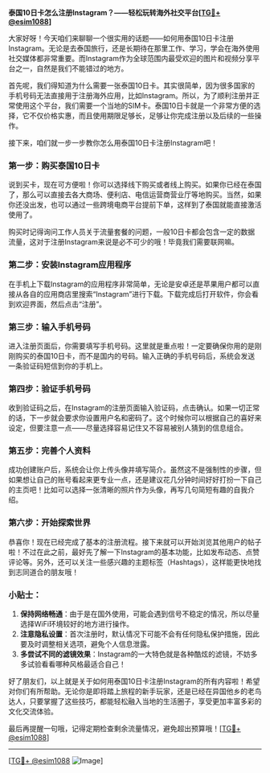 **泰国10日卡怎么注册Instagram？——轻松玩转海外社交平台[[TG💪+ @esim1088](https://t.me/s/esim1088)]**

大家好呀！今天咱们来聊聊一个很实用的话题——如何用泰国10日卡注册Instagram。无论是去泰国旅行，还是长期待在那里工作、学习，学会在海外使用社交媒体都非常重要。而Instagram作为全球范围内最受欢迎的图片和视频分享平台之一，自然是我们不能错过的地方。

首先呢，我们得知道为什么需要一张泰国10日卡。其实很简单，因为很多国家的手机号码无法直接用于注册海外应用，比如Instagram。所以，为了顺利注册并正常使用这个平台，我们需要一个当地的SIM卡。泰国10日卡就是一个非常方便的选择，它不仅价格实惠，而且使用期限足够长，足够让你完成注册以及后续的一些操作。

接下来，咱们就一步一步教你怎么用泰国10日卡注册Instagram吧！

### 第一步：购买泰国10日卡

说到买卡，现在可方便啦！你可以选择线下购买或者线上购买。如果你已经在泰国了，那么可以直接去各大商场、便利店、电信运营商营业厅等地购买。当然，如果你还没出发，也可以通过一些跨境电商平台提前下单，这样到了泰国就能直接激活使用了。

购买时记得询问工作人员关于流量套餐的问题，一般10日卡都会包含一定的数据流量，这对于注册Instagram来说是必不可少的哦！毕竟我们需要联网嘛。

### 第二步：安装Instagram应用程序

在手机上下载Instagram的应用程序非常简单，无论是安卓还是苹果用户都可以直接从各自的应用商店里搜索“Instagram”进行下载。下载完成后打开软件，你会看到欢迎界面，然后点击“注册”。

### 第三步：输入手机号码

进入注册页面后，你需要填写手机号码。这里就是重点啦！一定要确保你用的是刚刚购买的泰国10日卡，而不是国内的号码。输入正确的手机号码后，系统会发送一条验证码短信到你的手机上。

### 第四步：验证手机号码

收到验证码之后，在Instagram的注册页面输入验证码，点击确认。如果一切正常的话，下一步就会要求你设置用户名和密码了。这个时候你可以根据自己的喜好来设定，但要注意一点——尽量选择容易记住又不容易被别人猜到的信息组合。

### 第五步：完善个人资料

成功创建账户后，系统会让你上传头像并填写简介。虽然这不是强制性的步骤，但如果想让自己的账号看起来更专业一点，还是建议花几分钟时间好好打扮一下自己的主页吧！比如可以选择一张清晰的照片作为头像，再写几句简短有趣的自我介绍。

### 第六步：开始探索世界

恭喜你！现在已经完成了基本的注册流程。接下来就可以开始浏览其他用户的帖子啦！不过在此之前，最好先了解一下Instagram的基本功能，比如发布动态、点赞评论等。另外，还可以关注一些感兴趣的主题标签（Hashtags），这样能更快地找到志同道合的朋友哦！

### 小贴士：

1. **保持网络畅通**：由于是在国外使用，可能会遇到信号不稳定的情况，所以尽量选择WiFi环境较好的地方进行操作。
2. **注意隐私设置**：首次注册时，默认情况下可能不会有任何隐私保护措施，因此要及时调整相关选项，避免个人信息泄露。
3. **多尝试不同的滤镜效果**：Instagram的一大特色就是各种酷炫的滤镜，不妨多多试验看看哪种风格最适合自己！

好了朋友们，以上就是关于如何用泰国10日卡注册Instagram的所有内容啦！希望对你们有所帮助。无论你是即将踏上旅程的新手玩家，还是已经在异国他乡的老鸟达人，只要掌握了这些技巧，都能轻松融入当地的生活圈子，享受更加丰富多彩的文化交流体验。

最后再提醒一句哦，记得定期检查剩余流量情况，避免超出预算哦！[[TG💪+ @esim1088](https://t.me/s/esim1088)]  

---

[[TG💪+ @esim1088](https://t.me/s/esim1088) ![Image](https://i.postimg.cc/4NQfJmqS/Snipaste-2025-05-13-00-14-12.png)]